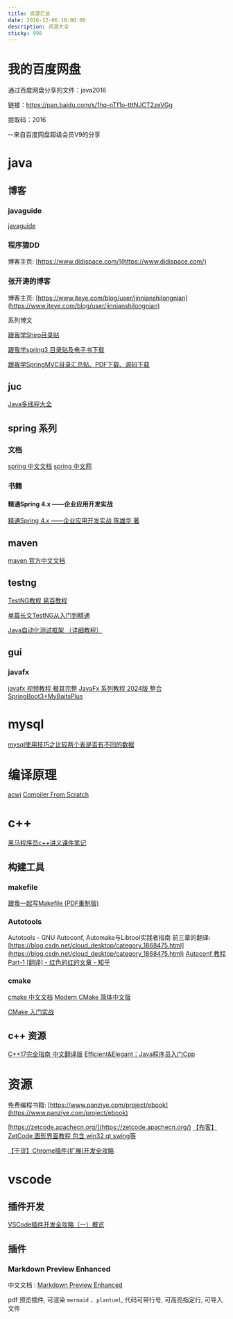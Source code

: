 ```yaml
---
title: 资源汇总
date: 2016-12-06 10:00:00
description: 资源大全
sticky: 998
---
```


# 我的百度网盘

通过百度网盘分享的文件：java2016

链接：https://pan.baidu.com/s/1hq-nTf1o-tttNJCT2zeVGg 

提取码：2016 

--来自百度网盘超级会员V9的分享

# java

## 博客

### javaguide

[javaguide](https://javaguide.cn/books/)

### 程序猿DD

博客主页: [https://www.didispace.com/](https://www.didispace.com/)


### 张开涛的博客
博客主页: [https://www.iteye.com/blog/user/jinnianshilongnian](https://www.iteye.com/blog/user/jinnianshilongnian)

系列博文

[跟我学Shiro目录贴](https://www.iteye.com/blog/jinnianshilongnian-2018398)

[跟我学spring3 目录贴及电子书下载](https://www.iteye.com/blog/jinnianshilongnian-1482071)

[跟我学SpringMVC目录汇总贴、PDF下载、源码下载](https://www.iteye.com/blog/jinnianshilongnian-1752171)

## juc

[Java多线程大全](https://www.yuque.com/chengxuyuanyideng/qnbyyf)

## spring 系列

### 文档

[spring 中文文档](https://springjava.cn/)
[spring 中文网](https://springdoc.cn/)

### 书籍

#### 精通Spring 4.x ――企业应用开发实战

[精通Spring 4.x ――企业应用开发实战 陈雄华 著](https://item.jd.com/10101381454914.html)

## maven

[maven 官方中文文档](https://maven.org.cn/)

## testng

[TestNG教程 易百教程](https://www.yiibai.com/testng)

[单篇长文TestNG从入门到精通](https://www.cnblogs.com/df888/p/15803356.html)

[Java自动化测试框架 （详细教程）](https://www.cnblogs.com/du-hong/category/1566525.html)


## gui

### javafx

[javafx 视频教程 极其完整](https://space.bilibili.com/5096022/channel/seriesdetail?sid=394169)
[JavaFx 系列教程 2024版 整合SpringBoot3+MyBaitsPlus](https://www.bilibili.com/video/BV1H14y1g7ji)

# mysql
[mysql使用技巧之比较两个表是否有不同的数据](https://blog.csdn.net/luyaran/article/details/80928666)

# 编译原理

[acwj](https://github.com/DoctorWkt/acwj)
[Compiler From Scratch](https://www.youtube.com/playlist?list=PLwHDUsnIdlMy52QnKX-2Unl6Hmfm9A6jt)

# c++

[黑马程序员c++讲义课件笔记](https://blog.csdn.net/weixin_48953899/article/details/117731139)

## 构建工具

### makefile

[跟我一起写Makefile (PDF重制版)](https://github.com/seisman/how-to-write-makefile)

### Autotools

Autotools - GNU Autoconf, Automake与Libtool实践者指南 前三章的翻译: [https://blog.csdn.net/cloud_desktop/category_1868475.html](https://blog.csdn.net/cloud_desktop/category_1868475.html)
[Autoconf 教程 Part-1 [翻译] - 红色的红的文章 - 知乎](https://zhuanlan.zhihu.com/p/518876706)

### cmake

[cmake 中文文档](https://cmake-doc.readthedocs.io/zh-cn/latest/index.html)
[Modern CMake 简体中文版](https://www.bookstack.cn/read/Modern-CMake-CN-Modern-CMake-zh_CN/08ad6f6237beace2.md)

[CMake 入门实战](https://www.hahack.com/codes/cmake/)

## c++ 资源

[C++17完全指南 中文翻译版](https://github.com/MeouSker77/Cpp17?tab=readme-ov-file)
[Efficient&Elegant：Java程序员入门Cpp](https://www.cnblogs.com/Evsward/p/Cpp.html)


# 资源

免费编程书籍: [https://www.panziye.com/project/ebook](https://www.panziye.com/project/ebook)

[https://zetcode.apachecn.org/](https://zetcode.apachecn.org/)
[【布客】ZetCode 图形界面教程 包含 win32 qt swing等](https://zetcode.apachecn.org/gui/)

[【干货】Chrome插件(扩展)开发全攻略](https://www.cnblogs.com/liuxianan/p/chrome-plugin-develop.html)




# vscode

## 插件开发

[VSCode插件开发全攻略（一）概览](https://www.cnblogs.com/liuxianan/p/vscode-plugin-overview.html)

## 插件

### Markdown Preview Enhanced

中文文档 : [Markdown Preview Enhanced](https://shd101wyy.github.io/markdown-preview-enhanced/#/zh-cn/)

pdf 预览插件, 可渲染 `mermaid` 、`plantuml`, 代码可带行号, 可高亮指定行, 可导入文件



